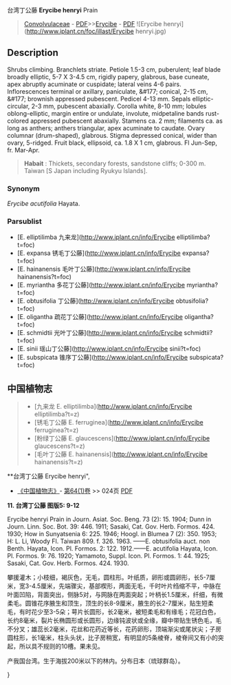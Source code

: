 台湾丁公藤 **Erycibe henryi** Prain

> [Convolvulaceae](http://www.iplant.cn/info/Convolvulaceae?t=foc) - [PDF](http://www.iplant.cn/foc/pdf/Convolvulaceae.pdf)>>[Erycibe](http://www.iplant.cn/info/Erycibe?t=foc) - [PDF](http://www.iplant.cn/foc/pdf/Erycibe.pdf)
![Erycibe henryi](http://www.iplant.cn/foc/illast/Erycibe henryi.jpg)

## Description

Shrubs climbing. Branchlets striate. Petiole 1.5-3 cm, puberulent; leaf blade broadly elliptic, 5-7 X 3-4.5 cm, rigidly papery, glabrous, base cuneate, apex abruptly acuminate or cuspidate; lateral veins 4-6 pairs. Inflorescences terminal or axillary, paniculate, &amp;#177; conical, 2-15 cm, &amp;#177; brownish appressed pubescent. Pedicel 4-13 mm. Sepals elliptic-circular, 2-3 mm, pubescent abaxially. Corolla white, 8-10 mm; lobules oblong-elliptic, margin entire or undulate, involute, midpetaline bands rust-colored appressed pubescent abaxially. Stamens ca. 2 mm; filaments ca. as long as anthers; anthers triangular, apex acuminate to caudate. Ovary columnar (drum-shaped), glabrous. Stigma depressed conical, wider than ovary, 5-ridged. Fruit black, ellipsoid, ca. 1.8 X 1 cm, glabrous. Fl Jun-Sep, fr. Mar-Apr.

> **Habait** : 
> Thickets, secondary forests, sandstone cliffs; 0-300 m. Taiwan [S Japan including Ryukyu Islands].

### Synonym
*Erycibe acutifolia* Hayata.

### Parsublist

* [E.  elliptilimba  九来龙](http://www.iplant.cn/info/Erycibe elliptilimba?t=foc)
* [E.  expansa  锈毛丁公藤](http://www.iplant.cn/info/Erycibe expansa?t=foc)
* [E.  hainanensis  毛叶丁公藤](http://www.iplant.cn/info/Erycibe hainanensis?t=foc)
* [E.  myriantha  多花丁公藤](http://www.iplant.cn/info/Erycibe myriantha?t=foc)
* [E.  obtusifolia  丁公藤](http://www.iplant.cn/info/Erycibe obtusifolia?t=foc)
* [E.  oligantha  疏花丁公藤](http://www.iplant.cn/info/Erycibe oligantha?t=foc)
* [E.  schmidtii  光叶丁公藤](http://www.iplant.cn/info/Erycibe schmidtii?t=foc)
* [E.  sinii  瑶山丁公藤](http://www.iplant.cn/info/Erycibe sinii?t=foc)
* [E.  subspicata  锥序丁公藤](http://www.iplant.cn/info/Erycibe subspicata?t=foc)

## 中国植物志

> * [九来龙  E.  elliptilimba](http://www.iplant.cn/info/Erycibe elliptilimba?t=z)
> * [锈毛丁公藤  E.  ferruginea](http://www.iplant.cn/info/Erycibe ferruginea?t=z)
> * [粉绿丁公藤  E.  glaucescens](http://www.iplant.cn/info/Erycibe glaucescens?t=z)
> * [毛叶丁公藤  E.  hainanensis](http://www.iplant.cn/info/Erycibe hainanensis?t=z)

**台湾丁公藤 Erycibe henryi",

* [《中国植物志》](http://www.iplant.cn/frps)- [第64(1)卷](http://www.iplant.cn/frps/vol/64(1)) >> 024页 [PDF](http://www.iplant.cn/frps/pdf/64(1)/024.pdf)

**11. 台湾丁公藤 图版5: 9-12**

Erycibe henryi Prain in Journ. Asiat. Soc. Beng. 73 (2): 15. 1904; Dunn in Journ. Linn. Soc. Bot. 39: 446. 1911; Sasaki, Cat. Gov. Herb. Formos. 424. 1930; How in Sunyatsenia 6: 225. 1946; Hoogl. in Blumea 7 (2): 350. 1953; H: L. Li, Woody Fl. Taiwan 809. f. 326. 1963. ——E. obtusifolia auct. non Benth. Hayata, Icon. Pl. Formos. 2: 122. 1912.——E. acutifolia Hayata, Icon. Pl. Formos. 9: 76. 1920; Yamamoto, Suppl. Icon. Pl. Formos. 1: 44. 1925; Sasaki, Cat. Gov. Herb. Formos. 424. 1930.

攀援灌木；小枝细，褐灰色，无毛，圆柱形。叶纸质，卵形或圆卵形，长5-7厘米，宽3-4.5厘米，先端骤尖，基部楔形，两面无毛，千时叶片绉缩不平，中脉在叶面凹陷，背面突出，侧脉5对，与网脉在两面突起；叶柄长1.5厘米，纤细，有微柔毛。圆锥花序腋生和顶生，顶生的长8-9厘米，腋生的长2-7厘米，贴生短柔毛，有时花少至3-5朵；萼片长圆形，长2毫米，被短柔毛和有缘毛；花冠白色，长约8毫米，裂片长椭圆形或长圆形，边缘钝波状或全缘，瓣中带贴生锈色毛，毛不分叉；雄蕊长2毫米，花丝和花药近等长，花药卵形，顶端渐尖或尾状尖；子房圆柱形，长1毫米，柱头头状，比子房稍宽，有明显的5条棱脊，棱脊间又有小的突起，所以具不规则的10槽。果未见。

产我国台湾。生于海拔200米以下的林内。分布日本（琉球群岛）。

}